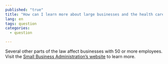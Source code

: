 ```yaml
---
published: "true"
title: "How can I learn more about large businesses and the health care law?"
lang: en
tags: question
categories:
  - question

---
```


Several other parts of the law affect businesses with 50 or more employees. Visit the [Small Business Administration’s website]( http://www.sba.gov/content/employers-with-50-or-more-employees) to learn more.
